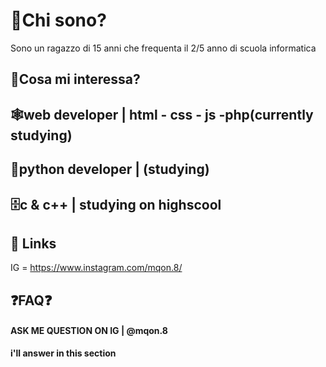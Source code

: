 
# 🏅Chi sono?

Sono un ragazzo di 15 anni che frequenta il 2/5 anno di scuola informatica

## 🚀Cosa mi interessa?

🕸️web developer | html - css - js -php(currently studying)
-
🐍python developer | (studying)
-
🗄️c & c++ | studying on highscool
-


## 🔗 Links
IG = https://www.instagram.com/mqon.8/



## ❓FAQ❓

#### ASK ME QUESTION ON IG | @mqon.8
**i'll answer in this section**
